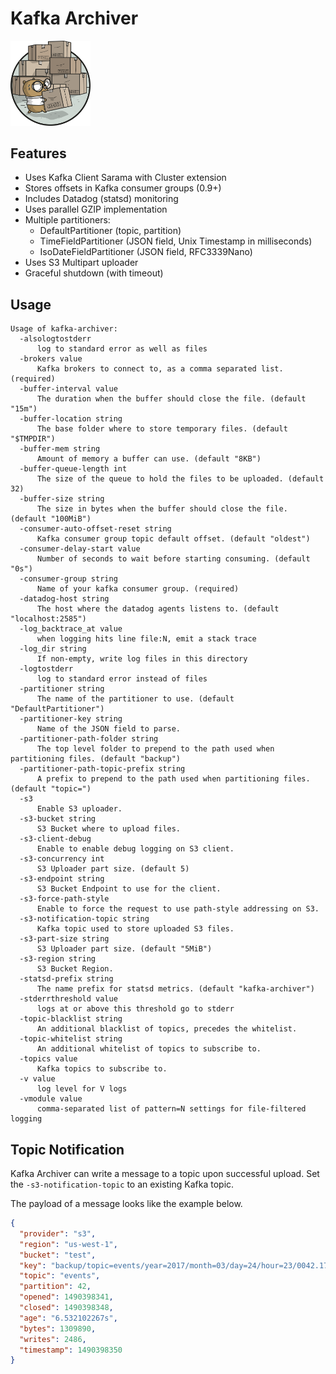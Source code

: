 # Kafka Archiver

<img src="https://github.com/ashleymcnamara/gophers/blob/master/MovingGopher.png" width="128">

## Features
- Uses Kafka Client Sarama with Cluster extension
- Stores offsets in Kafka consumer groups (0.9+)
- Includes Datadog (statsd) monitoring
- Uses parallel GZIP implementation
- Multiple partitioners:
  - DefaultPartitioner (topic, partition) 
  - TimeFieldPartitioner (JSON field, Unix Timestamp in milliseconds)
  - IsoDateFieldPartitioner (JSON field, RFC3339Nano)
- Uses S3 Multipart uploader
- Graceful shutdown (with timeout)

## Usage
```
Usage of kafka-archiver:
  -alsologtostderr
      log to standard error as well as files
  -brokers value
      Kafka brokers to connect to, as a comma separated list. (required)
  -buffer-interval value
      The duration when the buffer should close the file. (default "15m")
  -buffer-location string
      The base folder where to store temporary files. (default "$TMPDIR")
  -buffer-mem string
      Amount of memory a buffer can use. (default "8KB")
  -buffer-queue-length int
      The size of the queue to hold the files to be uploaded. (default 32)
  -buffer-size string
      The size in bytes when the buffer should close the file. (default "100MiB")
  -consumer-auto-offset-reset string
      Kafka consumer group topic default offset. (default "oldest")
  -consumer-delay-start value
      Number of seconds to wait before starting consuming. (default "0s")
  -consumer-group string
      Name of your kafka consumer group. (required)
  -datadog-host string
      The host where the datadog agents listens to. (default "localhost:2585")
  -log_backtrace_at value
      when logging hits line file:N, emit a stack trace
  -log_dir string
      If non-empty, write log files in this directory
  -logtostderr
      log to standard error instead of files
  -partitioner string
      The name of the partitioner to use. (default "DefaultPartitioner")
  -partitioner-key string
      Name of the JSON field to parse.
  -partitioner-path-folder string
      The top level folder to prepend to the path used when partitioning files. (default "backup")
  -partitioner-path-topic-prefix string
      A prefix to prepend to the path used when partitioning files. (default "topic=")
  -s3
      Enable S3 uploader.
  -s3-bucket string
      S3 Bucket where to upload files.
  -s3-client-debug
      Enable to enable debug logging on S3 client.
  -s3-concurrency int
      S3 Uploader part size. (default 5)
  -s3-endpoint string
      S3 Bucket Endpoint to use for the client.
  -s3-force-path-style
      Enable to force the request to use path-style addressing on S3.
  -s3-notification-topic string
      Kafka topic used to store uploaded S3 files.
  -s3-part-size string
      S3 Uploader part size. (default "5MiB")
  -s3-region string
      S3 Bucket Region.
  -statsd-prefix string
      The name prefix for statsd metrics. (default "kafka-archiver")
  -stderrthreshold value
      logs at or above this threshold go to stderr
  -topic-blacklist string
      An additional blacklist of topics, precedes the whitelist.
  -topic-whitelist string
      An additional whitelist of topics to subscribe to.
  -topics value
      Kafka topics to subscribe to.
  -v value
      log level for V logs
  -vmodule value
      comma-separated list of pattern=N settings for file-filtered logging
```


## Topic Notification

Kafka Archiver can write a message to a topic upon successful upload. Set the `-s3-notification-topic` to an existing Kafka topic.

The payload of a message looks like the example below.

```json
{
  "provider": "s3",
  "region": "us-west-1",
  "bucket": "test",
  "key": "backup/topic=events/year=2017/month=03/day=24/hour=23/0042.176939634.22dd3d64-2761-4be6-be91-0e70f252dec8.gz",
  "topic": "events",
  "partition": 42,
  "opened": 1490398341,
  "closed": 1490398348,
  "age": "6.532102267s",
  "bytes": 1309890,
  "writes": 2486,
  "timestamp": 1490398350
}
```
